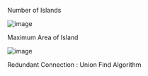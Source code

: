 Number of Islands

![image](https://user-images.githubusercontent.com/64318469/187841735-e15f5ce0-7b10-4a49-b814-168966b452c2.png)

Maximum Area of Island

![image](https://user-images.githubusercontent.com/64318469/187901665-0c6f471d-1c6d-4b99-ad78-592ef4d55df2.png)


Redundant Connection : Union Find Algorithm 

